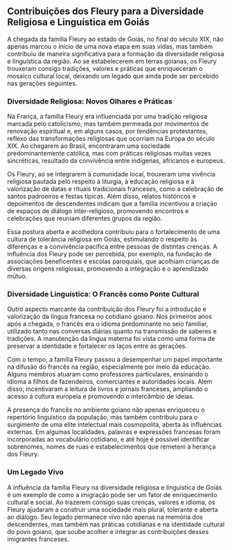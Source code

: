 ## Contribuições dos Fleury para a Diversidade Religiosa e Linguística em Goiás

A chegada da família Fleury ao estado de Goiás, no final do século XIX, não apenas marcou o início de uma nova etapa em suas vidas, mas também contribuiu de maneira significativa para a formação da diversidade religiosa e linguística da região. Ao se estabelecerem em terras goianas, os Fleury trouxeram consigo tradições, valores e práticas que enriqueceram o mosaico cultural local, deixando um legado que ainda pode ser percebido nas gerações seguintes.

### Diversidade Religiosa: Novos Olhares e Práticas

Na França, a família Fleury era influenciada por uma tradição religiosa marcada pelo catolicismo, mas também permeada por movimentos de renovação espiritual e, em alguns casos, por tendências protestantes, reflexo das transformações religiosas que ocorriam na Europa do século XIX. Ao chegarem ao Brasil, encontraram uma sociedade predominantemente católica, mas com práticas religiosas muitas vezes sincréticas, resultado da convivência entre indígenas, africanos e europeus.

Os Fleury, ao se integrarem à comunidade local, trouxeram uma vivência religiosa pautada pelo respeito à liturgia, à educação religiosa e à valorização de datas e rituais tradicionais franceses, como a celebração de santos padroeiros e festas típicas. Além disso, relatos históricos e depoimentos de descendentes indicam que a família incentivou a criação de espaços de diálogo inter-religioso, promovendo encontros e celebrações que reuniam diferentes grupos da região.

Essa postura aberta e acolhedora contribuiu para o fortalecimento de uma cultura de tolerância religiosa em Goiás, estimulando o respeito às diferenças e a convivência pacífica entre pessoas de distintas crenças. A influência dos Fleury pode ser percebida, por exemplo, na fundação de associações beneficentes e escolas paroquiais, que acolhiam crianças de diversas origens religiosas, promovendo a integração e o aprendizado mútuo.

### Diversidade Linguística: O Francês como Ponte Cultural

Outro aspecto marcante da contribuição dos Fleury foi a introdução e valorização da língua francesa no cotidiano goiano. Nos primeiros anos após a chegada, o francês era o idioma predominante no seio familiar, utilizado tanto nas conversas diárias quanto na transmissão de saberes e tradições. A manutenção da língua materna foi vista como uma forma de preservar a identidade e fortalecer os laços entre as gerações.

Com o tempo, a família Fleury passou a desempenhar um papel importante na difusão do francês na região, especialmente por meio da educação. Alguns membros atuaram como professores particulares, ensinando o idioma a filhos de fazendeiros, comerciantes e autoridades locais. Além disso, incentivaram a leitura de livros e jornais franceses, ampliando o acesso à cultura europeia e promovendo o intercâmbio de ideias.

A presença do francês no ambiente goiano não apenas enriqueceu o repertório linguístico da população, mas também contribuiu para o surgimento de uma elite intelectual mais cosmopolita, aberta às influências externas. Em algumas localidades, palavras e expressões francesas foram incorporadas ao vocabulário cotidiano, e até hoje é possível identificar sobrenomes, nomes de ruas e estabelecimentos que remetem à herança dos Fleury.

### Um Legado Vivo

A influência da família Fleury na diversidade religiosa e linguística de Goiás é um exemplo de como a imigração pode ser um fator de enriquecimento cultural e social. Ao trazerem consigo suas crenças, valores e idioma, os Fleury ajudaram a construir uma sociedade mais plural, tolerante e aberta ao diálogo. Seu legado permanece vivo não apenas na memória dos descendentes, mas também nas práticas cotidianas e na identidade cultural do povo goiano, que soube acolher e integrar as contribuições desses imigrantes franceses.